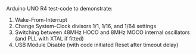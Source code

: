 Arduino UNO R4 test-code to demonstrate:
  1. Wake-From-Interrupt
  2. Change System-Clock divisors 1/1, 1/16, and 1/64 settings 
  3. Switching between 48MHz HOCO and 8MHz MOCO internal oscillators (and PLL with XTAL if fitted)
  4. USB Module Disable (with code initiated Reset after timeout delay)
